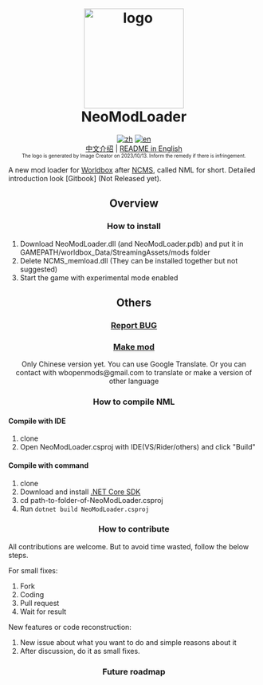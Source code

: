 ﻿<h1 align="center">
  <img src="https://raw.githubusercontent.com/WorldBoxOpenMods/ModLoader/master/resources/logo.png" alt="logo" width="200">
  <br/>
  NeoModLoader
</h1>

<p align="center">
  <a href="https://github.com/WorldBoxOpenMods/ModLoader/blob/master/README.md"><img alt="zh" src="https://img.shields.io/badge/切换语言-简体中文-red.svg"></a>
  <a href="https://github.com/WorldBoxOpenMods/ModLoader/blob/master/README.en.md"><img alt="en" src="https://img.shields.io/badge/Change Language-English-green.svg"></a>
<br/>
      <a href="https://github.com/WorldBoxOpenMods/ModLoader/blob/master/README.md">中文介绍</a>
    |
  <a href="https://github.com/WorldBoxOpenMods/ModLoader/blob/master/README.en.md">README in English</a>
<br/>
    <small><small>The logo is generated by Image Creator on 2023/10/13. Inform the remedy if there is infringement.</small></small>
</p>

A new mod loader for [Worldbox](http://www.superworldbox.com/) after [NCMS](https://denq04.github.io/ncms/), called NML
for short. Detailed introduction look [Gitbook] (Not Released yet).

<h2 align="center"> Overview </h2>


<h3 align="center">
    How to install
</h3>

1. Download NeoModLoader.dll (and NeoModLoader.pdb) and put it in GAMEPATH/worldbox_Data/StreamingAssets/mods folder
2. Delete NCMS_memload.dll (They can be installed together but not suggested)
3. Start the game with experimental mode enabled

<h2 align="center">Others</h2>
<h3 align="center">
    <a href="https://github.com/WorldBoxOpenMods/ModLoader/issues/new?assignees=&labels=bug&projects=&template=bug-report-en.yaml&title=%5BBug%5D%3A+">Report BUG</a>
</h3>
<h3 align="center">
    <a href="https://worldboxopenmods.gitbook.io/mod-tutorial-zh/mo-zu-zhi-zuo-jiao-cheng/start">Make mod</a>
</h3>
<p align="center">
    Only Chinese version yet. You can use Google Translate. Or you can contact with wbopenmods@gmail.com to translate or make a version of other language</p>
<h3 align="center">
    How to compile NML
</h3>

#### Compile with IDE

1. clone
2. Open NeoModLoader.csproj with IDE(VS/Rider/others) and click "Build"

#### Compile with command

1. clone
2. Download and install [.NET Core SDK](https://dotnet.microsoft.com/download)
3. cd path-to-folder-of-NeoModLoader.csproj
4. Run `dotnet build NeoModLoader.csproj`

<h3 align="center">
    How to contribute
</h3>

All contributions are welcome. But to avoid time wasted, follow the below steps.

For small fixes:

1. Fork
2. Coding
3. Pull request
4. Wait for result

New features or code reconstruction:

1. New issue about what you want to do and simple reasons about it
2. After discussion, do it as small fixes.

<h3 align="center">
    Future roadmap
</h3>

